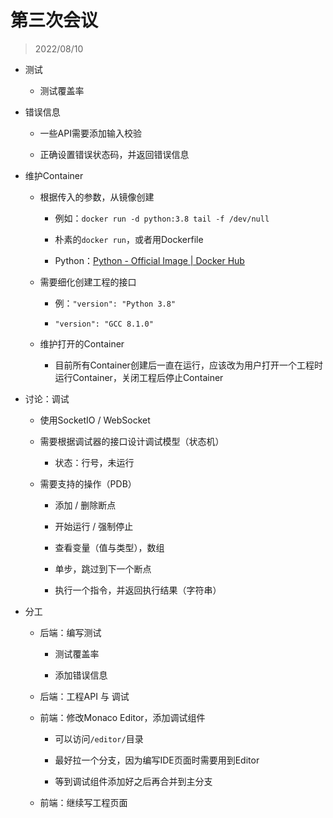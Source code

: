 # 第三次会议

> 2022/08/10

* 测试
  
  * 测试覆盖率

* 错误信息
  
  * 一些API需要添加输入校验
  
  * 正确设置错误状态码，并返回错误信息

* 维护Container
  
  * 根据传入的参数，从镜像创建
    
    * 例如：`docker run -d python:3.8 tail -f /dev/null`
    
    * 朴素的`docker run`，或者用Dockerfile
    
    * Python：[Python - Official Image | Docker Hub](https://hub.docker.com/_/python)
  
  * 需要细化创建工程的接口
    
    * 例：`"version": "Python 3.8"`
    
    * `"version": "GCC 8.1.0"`
  
  * 维护打开的Container 
    
    * 目前所有Container创建后一直在运行，应该改为用户打开一个工程时运行Container，关闭工程后停止Container

* 讨论：调试
  
  * 使用SocketIO / WebSocket
  
  * 需要根据调试器的接口设计调试模型（状态机）
    
    * 状态：行号，未运行
  
  * 需要支持的操作（PDB）
    
    * 添加 / 删除断点
    
    * 开始运行 / 强制停止
    
    * 查看变量（值与类型），数组
    
    * 单步，跳过到下一个断点
    
    * 执行一个指令，并返回执行结果（字符串）

* 分工
  
  * 后端：编写测试
    
    * 测试覆盖率
    
    * 添加错误信息
  
  * 后端：工程API 与 调试
  
  * 前端：修改Monaco Editor，添加调试组件
    
    * 可以访问`/editor/`目录
    
    * 最好拉一个分支，因为编写IDE页面时需要用到Editor
    
    * 等到调试组件添加好之后再合并到主分支
  
  * 前端：继续写工程页面
